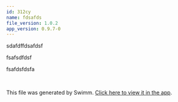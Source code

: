 ```yaml
---
id: 312cy
name: fdsafds
file_version: 1.0.2
app_version: 0.9.7-0
---
```


sdafdffdsafdsf

fsafsdfdsf




fsafdsfdsfa

<br/>

This file was generated by Swimm. [Click here to view it in the app](https://swimm-web-app.web.app/repos/Z2l0aHViJTNBJTNBVGV0cmlzLS0tVjIlM0ElM0FEYW5pZWxDNw==/docs/312cy).